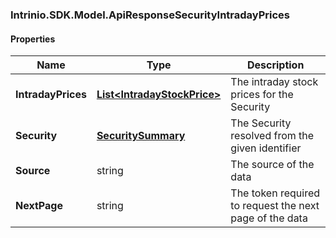 [//]: # (CLASS:Intrinio.SDK.Model.ApiResponseSecurityIntradayPrices)

[//]: # (KIND:object)

### Intrinio.SDK.Model.ApiResponseSecurityIntradayPrices
#### Properties

[//]: # (START_DEFINITION)

Name | Type | Description
------------ | ------------- | -------------
**IntradayPrices** | [**List&lt;IntradayStockPrice&gt;**](IntradayStockPrice.md) | The intraday stock prices for the Security &nbsp;
**Security** | [**SecuritySummary**](SecuritySummary.md) | The Security resolved from the given identifier &nbsp;
**Source** | string | The source of the data &nbsp;
**NextPage** | string | The token required to request the next page of the data &nbsp;

[//]: # (END_DEFINITION)


[//]: # (CONTAINED_CLASS:Intrinio.SDK.Model.IntradayStockPrice)


[//]: # (CONTAINED_CLASS:Intrinio.SDK.Model.SecuritySummary)


